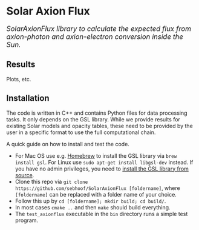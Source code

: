 # Solar Axion Flux

<em><font size="4">SolarAxionFlux library to calculate the expected flux from axion-photon and axion-electron conversion inside the Sun.</font></em>

## Results

Plots, etc.

## Installation

The code is written in C++ and contains Python files for data processing tasks. It only depends on the GSL library. While we provide results for existing Solar models and opacity tables, these need to be provided by the user in a specific format to use the full computational chain.

A quick guide on how to install and test the code.
* For Mac OS use e.g. [Homebrew](https://brew.sh) to install the GSL library via `brew install gsl`. For Linux use `sudo apt-get install libgsl-dev` instead. If you have no admin privileges, you need to [install the GSL library from source](https://www.gnu.org/software/gsl/).
* Clone this repo via `git clone https://github.com/sebhoof/SolarAxionFlux [foldername]`, where `[foldername]` can be replaced with a folder name of your choice.
* Follow this up by `cd [foldername]; mkdir build; cd build/`.
* In most cases `cmake ..` and then `make` should build everything.
* The `test_axionflux` executable in the `bin` directory runs a simple test program.
